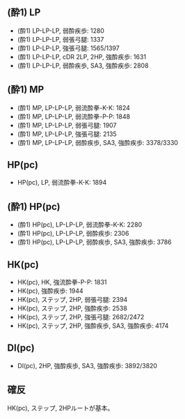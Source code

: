 ## (酔1) LP

- (酔1) LP-LP-LP, 弱酔疾歩: 1280
- (酔1) LP-LP-LP, 弱張弓腿: 1337
- (酔1) LP-LP-LP, 強張弓腿: 1565/1397
- (酔1) LP-LP-LP, cDR 2LP, 2HP, 強酔疾歩: 1631
- (酔1) LP-LP-LP, 弱酔疾歩, SA3, 強酔疾歩: 2808

## (酔1) MP

- (酔1) MP, LP-LP-LP, 弱流酔拳-K-K: 1824
- (酔1) MP, LP-LP-LP, 弱流酔拳-P-P: 1848
- (酔1) MP, LP-LP-LP, 弱張弓腿: 1907
- (酔1) MP, LP-LP-LP, 強張弓腿: 2135
- (酔1) MP, LP-LP-LP, 弱酔疾歩, SA3, 強酔疾歩: 3378/3330

## HP(pc)

- HP(pc), LP, 弱流酔拳-K-K: 1894

## (酔1) HP(pc)

- (酔1) HP(pc), LP-LP-LP, 弱流酔拳-K-K: 2280
- (酔1) HP(pc), LP-LP-LP, 弱酔疾歩: 2306
- (酔1) HP(pc), LP-LP-LP, 弱酔疾歩, SA3, 強酔疾歩: 3786

## HK(pc)

- HK(pc), HK, 強流酔拳-P-P: 1831
- HK(pc), 強酔疾歩: 1944
- HK(pc), ステップ, 2HP, 弱張弓腿: 2394
- HK(pc), ステップ, 2HP, 強酔疾歩: 2538
- HK(pc), ステップ, 2HP, 強張弓腿: 2682/2472
- HK(pc), ステップ, 2HP, 強酔疾歩, SA3, 強酔疾歩: 4174

## DI(pc)

- DI(pc), 2HP, 強酔疾歩, SA3, 強酔疾歩: 3892/3820

## 確反

HK(pc), ステップ, 2HPルートが基本。
